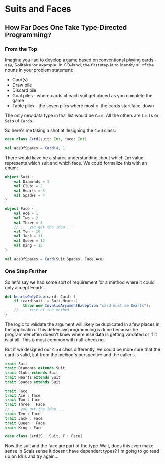 # Suits and Faces

## How Far Does One Take Type-Directed Programming?

### From the Top

Imagine you had to develop a game based on conventional playing cards - say, Solitaire for example. In OO-land, the first step is to identify all of the nouns in your problem statement:

  * Card(s)
  * Draw pile
  * Discard pile
  * Goal piles - where cards of each suit get placed as you complete the game
  * Table piles - the seven piles where most of the cards start face-down

The only new data type in that list would be `Card`. All the others are `List`s or `Set`s of `Card`s.

So here's me taking a shot at designing the `Card` class:

```scala
case class Card(suit: Int, face: Int)

val aceOfSpades = Card(4, 1)
```

There would have be a shared understanding about which `Int` value represents which suit and which face. We could formalize this with an enum:

```scala
object Suit {
    val Diamonds = 1
    val Clubs = 2
    val Hearts = 3
    val Spades = 4
}

object Face {
    val Ace = 1
    val Two = 2
    val Three = 3
    // ... you get the idea ...
    val Ten = 10
    val Jack = 11
    val Queen = 12
    val King = 13
}

val aceOfSpades = Card(Suit.Spades, Face.Ace)
```

### One Step Further

So let's say we had some sort of requirement for a method where it could only accept Hearts...

```scala
def heartsOnlyClub(card: Card) {
    if (card.suit != Suit.Hearts)
        throw new InvalidArgumentException("card must be Hearts");
    // ... rest of the method ...
}
```

The logic to validate the argument will likely be duplicated in a few places in the application. This defensive programming is done because the programmer often doesn't know where else data is getting validated or if it is at all. This is most common with null-checking.

But if we designed our `Card` class differently, we could be more sure that the card is valid, but from the method's perspective and the caller's.

```scala
trait Suit
trait Diamonds extends Suit
trait Clubs extends Suit
trait Hearts extends Suit
trait Spades extends Suit

trait Face
trait Ace : Face
trait Two : Face
trait Three : Face
// ... you get the idea ...
trait Ten : Face
trait Jack : Face
trait Queen : Face
trait King : Face

case class Card[S : Suit, F : Face]
```

Now the suit and the face are part of the type. Wait, does this even make sense in Scala sense it doesn't have dependent types? I'm going to go read up on Idris and try again...

<disqus>

